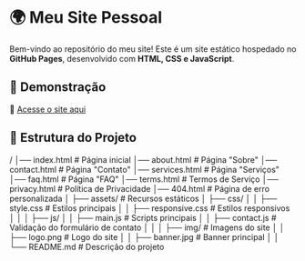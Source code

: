 # 🌍 Meu Site Pessoal

Bem-vindo ao repositório do meu site! Este é um site estático hospedado no **GitHub Pages**, desenvolvido com **HTML, CSS e JavaScript**.

## 🚀 Demonstração

🔗 [Acesse o site aqui](https://clncentral.github.io/jornal/)

## 📁 Estrutura do Projeto

/
│── index.html         # Página inicial
│── about.html         # Página "Sobre"
│── contact.html       # Página "Contato"
│── services.html      # Página "Serviços"
│── faq.html           # Página "FAQ"
│── terms.html         # Termos de Serviço
│── privacy.html       # Política de Privacidade
│── 404.html           # Página de erro personalizada
│
├── assets/            # Recursos estáticos
│   ├── css/
│   │   ├── style.css      # Estilos principais
│   │   ├── responsive.css # Estilos responsivos
│   │
│   ├── js/
│   │   ├── main.js        # Scripts principais
│   │   ├── contact.js     # Validação do formulário de contato
│   │
│   ├── img/               # Imagens do site
│   │   ├── logo.png       # Logo do site
│   │   ├── banner.jpg     # Banner principal
│   │
└── README.md          # Descrição do projeto


